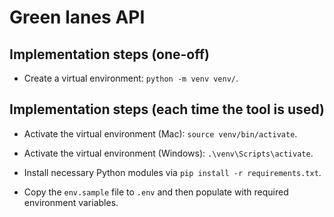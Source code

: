 # Green lanes API

## Implementation steps (one-off)

- Create a virtual environment: `python -m venv venv/`.

## Implementation steps (each time the tool is used)

- Activate the virtual environment (Mac): `source venv/bin/activate`.
- Activate the virtual environment (Windows): `.\venv\Scripts\activate`.
- Install necessary Python modules via `pip install -r requirements.txt`.

- Copy the `env.sample` file to `.env` and then populate with required environment variables.
